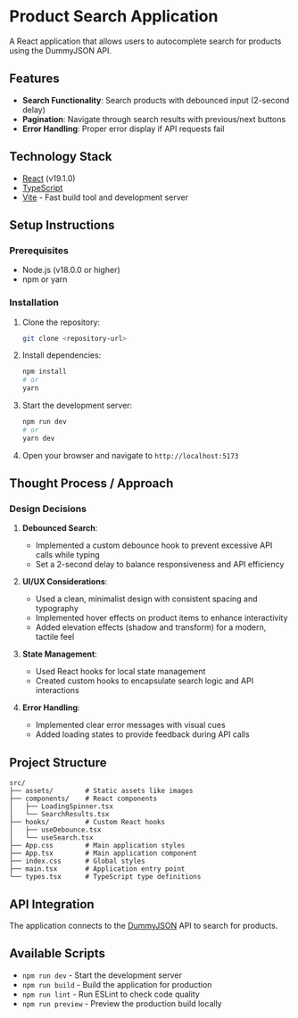 # Product Search Application

A React application that allows users to autocomplete search for products using the DummyJSON API.

## Features

- **Search Functionality**: Search products with debounced input (2-second delay)
- **Pagination**: Navigate through search results with previous/next buttons
- **Error Handling**: Proper error display if API requests fail

## Technology Stack

- [React](https://react.dev/) (v19.1.0)
- [TypeScript](https://www.typescriptlang.org/)
- [Vite](https://vitejs.dev/) - Fast build tool and development server

## Setup Instructions

### Prerequisites

- Node.js (v18.0.0 or higher)
- npm or yarn

### Installation

1. Clone the repository:
   ```bash
   git clone <repository-url>
   ```

2. Install dependencies:
   ```bash
   npm install
   # or
   yarn
   ```

3. Start the development server:
   ```bash
   npm run dev
   # or
   yarn dev
   ```

4. Open your browser and navigate to `http://localhost:5173`

## Thought Process / Approach

### Design Decisions

1. **Debounced Search**:
   - Implemented a custom debounce hook to prevent excessive API calls while typing
   - Set a 2-second delay to balance responsiveness and API efficiency

2. **UI/UX Considerations**:
   - Used a clean, minimalist design with consistent spacing and typography
   - Implemented hover effects on product items to enhance interactivity
   - Added elevation effects (shadow and transform) for a modern, tactile feel

3. **State Management**:
   - Used React hooks for local state management
   - Created custom hooks to encapsulate search logic and API interactions

4. **Error Handling**:
   - Implemented clear error messages with visual cues
   - Added loading states to provide feedback during API calls
   
## Project Structure

```
src/
├── assets/        # Static assets like images
├── components/    # React components
│   ├── LoadingSpinner.tsx
│   └── SearchResults.tsx
├── hooks/         # Custom React hooks
│   ├── useDebounce.tsx
│   └── useSearch.tsx
├── App.css        # Main application styles
├── App.tsx        # Main application component
├── index.css      # Global styles
├── main.tsx       # Application entry point
└── types.tsx      # TypeScript type definitions
```

## API Integration

The application connects to the [DummyJSON](https://dummyjson.com/) API to search for products.

## Available Scripts

- `npm run dev` - Start the development server
- `npm run build` - Build the application for production
- `npm run lint` - Run ESLint to check code quality
- `npm run preview` - Preview the production build locally

